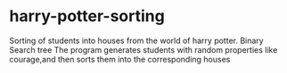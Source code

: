 # harry-potter-sorting
Sorting of students into houses from the world of harry potter. Binary Search tree
The program generates students with random properties like courage,and then sorts them into the corresponding houses
